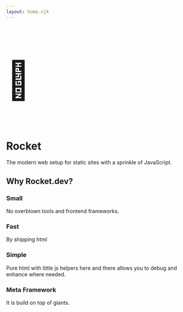 ```yaml
---
layout: home.njk
---
```


<p style="font-size: 100px;">🚀</p>

# Rocket

The modern web setup for static sites with a sprinkle of JavaScript.

## Why Rocket.dev?

### Small

No overblown tools and frontend frameworks.

### Fast

By shipping html

### Simple

Pure html with little js helpers here and there allows you to debug and enhance where needed.

### Meta Framework

It is build on top of giants.
